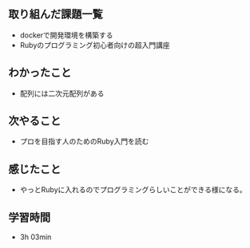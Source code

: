 ## 取り組んだ課題一覧
- dockerで開発環境を構築する
- Rubyのプログラミング初心者向けの超入門講座
## わかったこと
- 配列には二次元配列がある
## 次やること
- プロを目指す人のためのRuby入門を読む
## 感じたこと
- やっとRubyに入れるのでプログラミングらしいことができる様になる。
## 学習時間
- 3h 03min
